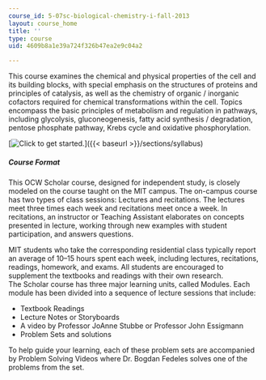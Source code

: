 ```yaml
---
course_id: 5-07sc-biological-chemistry-i-fall-2013
layout: course_home
title: ''
type: course
uid: 4609b8a1e39a724f326b47ea2e9c04a2

---
```

This course examines the chemical and physical properties of the cell and its building blocks, with special emphasis on the structures of proteins and principles of catalysis, as well as the chemistry of organic / inorganic cofactors required for chemical transformations within the cell. Topics encompass the basic principles of metabolism and regulation in pathways, including glycolysis, gluconeogenesis, fatty acid synthesis / degradation, pentose phosphate pathway, Krebs cycle and oxidative phosphorylation.

[![Click to get started.](/images/button_start.png)]({{< baseurl >}}/sections/syllabus)

##### Course Format

This OCW Scholar course, designed for independent study, is closely modeled on the course taught on the MIT campus. The on-campus course has two types of class sessions: Lectures and recitations. The lectures meet three times each week and recitations meet once a week. In recitations, an instructor or Teaching Assistant elaborates on concepts presented in lecture, working through new examples with student participation, and answers questions.

MIT students who take the corresponding residential class typically report an average of 10–15 hours spent each week, including lectures, recitations, readings, homework, and exams. All students are encouraged to supplement the textbooks and readings with their own research.  
The Scholar course has three major learning units, called Modules. Each module has been divided into a sequence of lecture sessions that include:

*   Textbook Readings
*   Lecture Notes or Storyboards
*   A video by Professor JoAnne Stubbe or Professor John Essigmann
*   Problem Sets and solutions

To help guide your learning, each of these problem sets are accompanied by Problem Solving Videos where Dr. Bogdan Fedeles solves one of the problems from the set.
